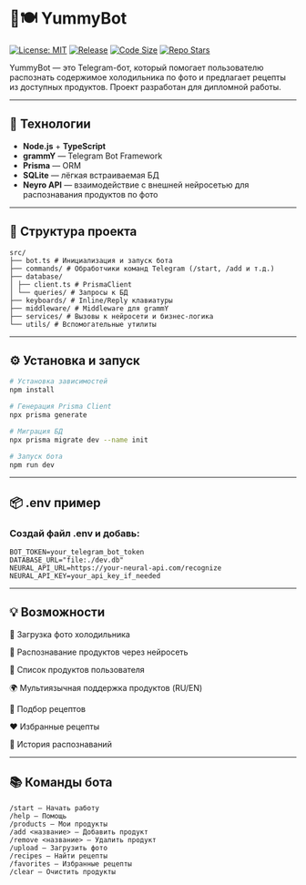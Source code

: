 # 🧠🍽️ YummyBot
[![License: MIT](https://img.shields.io/github/license/IsMoDex/YummyBot)](https://opensource.org/licenses/MIT)
[![Release](https://img.shields.io/github/v/release/IsMoDex/YummyBot?include_prereleases)](https://github.com/IsMoDex/YummyBot/releases)
[![Code Size](https://img.shields.io/github/languages/code-size/IsMoDex/YummyBot.svg)](https://github.com/IsMoDex/YummyBot)
[![Repo Stars](https://img.shields.io/github/stars/IsMoDex/YummyBot?style=social)](https://github.com/IsMoDex/YummyBot/stargazers)

YummyBot — это Telegram-бот, который помогает пользователю распознать содержимое холодильника по фото и предлагает рецепты из доступных продуктов. Проект разработан для дипломной работы.

---

## 🚀 Технологии

- **Node.js** + **TypeScript**
- **grammY** — Telegram Bot Framework
- **Prisma** — ORM
- **SQLite** — лёгкая встраиваемая БД
- **Neyro API** — взаимодействие с внешней нейросетью для распознавания продуктов по фото

---

## 📁 Структура проекта
```
src/
├── bot.ts # Инициализация и запуск бота
├── commands/ # Обработчики команд Telegram (/start, /add и т.д.)
├── database/
│ ├── client.ts # PrismaClient
│ └── queries/ # Запросы к БД
├── keyboards/ # Inline/Reply клавиатуры
├── middleware/ # Middleware для grammY
├── services/ # Вызовы к нейросети и бизнес-логика
└── utils/ # Вспомогательные утилиты
```

---

## ⚙️ Установка и запуск

```bash
# Установка зависимостей
npm install
```
```bash
# Генерация Prisma Client
npx prisma generate
```
```bash
# Миграция БД
npx prisma migrate dev --name init
```
```bash
# Запуск бота
npm run dev
```
---
## 📦 .env пример
### Создай файл .env и добавь:
```
BOT_TOKEN=your_telegram_bot_token
DATABASE_URL="file:./dev.db"
NEURAL_API_URL=https://your-neural-api.com/recognize
NEURAL_API_KEY=your_api_key_if_needed
```
---
## 💡 Возможности
📸 Загрузка фото холодильника

🤖 Распознавание продуктов через нейросеть

📝 Список продуктов пользователя

🌍 Мультиязычная поддержка продуктов (RU/EN)

🍳 Подбор рецептов

❤️ Избранные рецепты

🧊 История распознаваний

---

## 📚 Команды бота
```
/start — Начать работу
/help — Помощь
/products — Мои продукты
/add <название> — Добавить продукт
/remove <название> — Удалить продукт
/upload — Загрузить фото
/recipes — Найти рецепты
/favorites — Избранные рецепты
/clear — Очистить продукты
```


